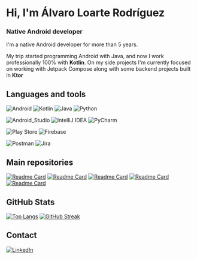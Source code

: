 # Hi, I'm Álvaro Loarte Rodríguez
### Native Android developer
I'm a native Android developer for more than 5 years. 

My trip started programming Android with Java, and now I work professionally 100% with **Kotlin**.  On my side projects I'm currently focused on working with Jetpack Compose along with some backend projects built in **Ktor**

## Languages and tools


![Android](https://img.shields.io/badge/Android-3DDC84?style=for-the-badge&logo=android&logoColor=white) 
![Kotlin](https://img.shields.io/badge/kotlin-%237F52FF.svg?style=for-the-badge&logo=kotlin&logoColor=white)
![Java](https://img.shields.io/badge/java-%23ED8B00.svg?style=for-the-badge&logo=openjdk&logoColor=white) 
![Python](https://img.shields.io/badge/python-3670A0?style=for-the-badge&logo=python&logoColor=ffdd54)

![Android_Studio](https://img.shields.io/badge/android%20studio-346ac1?style=for-the-badge&logo=android%20studio&logoColor=white) 
![IntelliJ IDEA](https://img.shields.io/badge/IntelliJIDEA-000000.svg?style=for-the-badge&logo=intellij-idea&logoColor=white) 
![PyCharm](https://img.shields.io/badge/pycharm-143?style=for-the-badge&logo=pycharm&logoColor=black&color=black&labelColor=green)


![Play Store](https://img.shields.io/badge/Google_Play-414141?style=for-the-badge&logo=google-play&logoColor=white) 
![Firebase](https://img.shields.io/badge/firebase-a08021?style=for-the-badge&logo=firebase&logoColor=ffcd34)

![Postman](https://img.shields.io/badge/Postman-FF6C37?style=for-the-badge&logo=postman&logoColor=white) 
![Jira](https://img.shields.io/badge/jira-%230A0FFF.svg?style=for-the-badge&logo=jira&logoColor=white)


## Main repositories

[![Readme Card](https://github-readme-stats.vercel.app/api/pin/?username=aloarte&repo=Skintker&theme=nord)](https://github.com/aloarte/Skintker)
[![Readme Card](https://github-readme-stats.vercel.app/api/pin/?username=aloarte&repo=HegemonyTaxes&theme=nord)](https://github.com/aloarte/HegemonyTaxes)
[![Readme Card](https://github-readme-stats.vercel.app/api/pin/?username=aloarte&repo=Hollow-Minds&theme=nord)](https://github.com/aloarte/Hollow-Minds) 
[![Readme Card](https://github-readme-stats.vercel.app/api/pin/?username=aloarte&repo=skintkvault&theme=nord)](https://github.com/aloarte/skintkvault) 
[![Readme Card](https://github-readme-stats.vercel.app/api/pin/?username=aloarte&repo=featuresExtractor&theme=nord)](https://github.com/aloarte/featuresExtractor) 

## GitHub Stats

[![Top Langs](https://github-readme-stats.vercel.app/api/top-langs/?username=aloarte&theme=nord&layout=compact&exclude_repo=EDBReports,EmergApp)](https://github.com/anuraghazra/github-readme-stats)
[![GitHub Streak](https://github-readme-streak-stats.herokuapp.com?user=aloarte&theme=nord&border_radius=4.9&date_format=j%20M%5B%20Y%5D)](https://git.io/streak-stats)

## Contact

[![LinkedIn](https://img.shields.io/badge/Linkedin-1295c2?style=for-the-badge&logo=linkedin&logoColor=white&labelColor=101010)](https://www.linkedin.com/in/alvaro-loarte-rodriguez)
